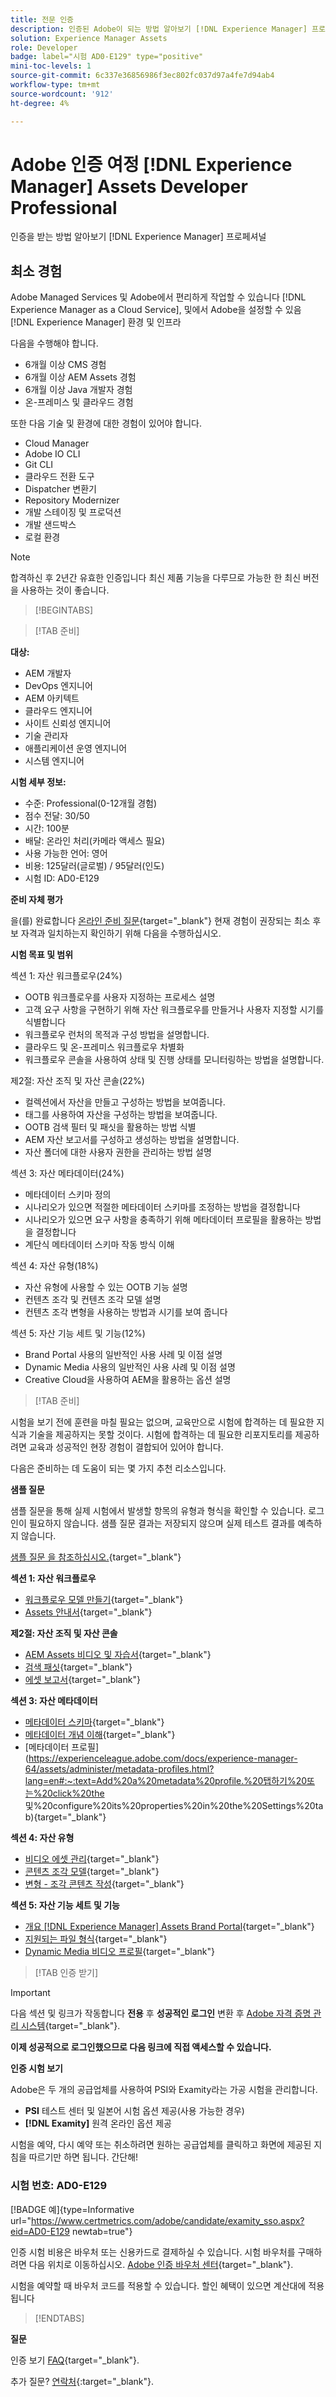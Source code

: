 ```yaml
---
title: 전문 인증
description: 인증된 Adobe이 되는 방법 알아보기 [!DNL Experience Manager] 프로요
solution: Experience Manager Assets
role: Developer
badge: label="시험 AD0-E129" type="positive"
mini-toc-levels: 1
source-git-commit: 6c337e36856986f3ec802fc037d97a4fe7d94ab4
workflow-type: tm+mt
source-wordcount: '912'
ht-degree: 4%

---
```


# Adobe 인증 여정 [!DNL Experience Manager] Assets Developer Professional

인증을 받는 방법 알아보기 [!DNL Experience Manager] 프로페셔널

## 최소 경험

Adobe Managed Services 및 Adobe에서 편리하게 작업할 수 있습니다 [!DNL Experience Manager as a Cloud Service], 및에서 Adobe을 설정할 수 있음 [!DNL Experience Manager] 환경 및 인프라

다음을 수행해야 합니다.

* 6개월 이상 CMS 경험
* 6개월 이상 AEM Assets 경험
* 6개월 이상 Java 개발자 경험
* 온-프레미스 및 클라우드 경험

또한 다음 기술 및 환경에 대한 경험이 있어야 합니다.

* Cloud Manager
* Adobe IO CLI
* Git CLI
* 클라우드 전환 도구
* Dispatcher 변환기
* Repository Modernizer
* 개발 스테이징 및 프로덕션
* 개발 샌드박스
* 로컬 환경

>[!NOTE]
>
>합격하신 후 2년간 유효한 인증입니다 최신 제품 기능을 다루므로 가능한 한 최신 버전을 사용하는 것이 좋습니다.

>[!BEGINTABS]

>[!TAB 준비]

**대상:**

* AEM 개발자
* DevOps 엔지니어
* AEM 아키텍트
* 클라우드 엔지니어
* 사이트 신뢰성 엔지니어
* 기술 관리자
* 애플리케이션 운영 엔지니어
* 시스템 엔지니어

**시험 세부 정보:**

* 수준: Professional(0-12개월 경험)
* 점수 전달: 30/50
* 시간: 100분
* 배달: 온라인 처리(카메라 액세스 필요)
* 사용 가능한 언어: 영어
* 비용: 125달러(글로벌) / 95달러(인도)
* 시험 ID: AD0-E129

**준비 자체 평가**

을(를) 완료합니다 [온라인 준비 질문](https://scorpion.caveon.com/launchpad/ad-q-e208-readiness-questionnaire-for-adobe-analytics-business-practitioner-expert-exam-copy-b9x6ey/ad-q-e129-readiness-questionnaire-for-adobe-aem-assets-developer-professional-exam){target="_blank"} 현재 경험이 권장되는 최소 후보 자격과 일치하는지 확인하기 위해 다음을 수행하십시오.

**시험 목표 및 범위**

섹션 1: 자산 워크플로우(24%)

* OOTB 워크플로우를 사용자 지정하는 프로세스 설명
* 고객 요구 사항을 구현하기 위해 자산 워크플로우를 만들거나 사용자 지정할 시기를 식별합니다
* 워크플로우 런처의 목적과 구성 방법을 설명합니다.
* 클라우드 및 온-프레미스 워크플로우 차별화
* 워크플로우 콘솔을 사용하여 상태 및 진행 상태를 모니터링하는 방법을 설명합니다.

제2절: 자산 조직 및 자산 콘솔(22%)

* 컬렉션에서 자산을 만들고 구성하는 방법을 보여줍니다.
* 태그를 사용하여 자산을 구성하는 방법을 보여줍니다.
* OOTB 검색 필터 및 패싯을 활용하는 방법 식별
* AEM 자산 보고서를 구성하고 생성하는 방법을 설명합니다.
* 자산 폴더에 대한 사용자 권한을 관리하는 방법 설명

섹션 3: 자산 메타데이터(24%)

* 메타데이터 스키마 정의
* 시나리오가 있으면 적절한 메타데이터 스키마를 조정하는 방법을 결정합니다
* 시나리오가 있으면 요구 사항을 충족하기 위해 메타데이터 프로필을 활용하는 방법을 결정합니다
* 계단식 메타데이터 스키마 작동 방식 이해

섹션 4: 자산 유형(18%)

* 자산 유형에 사용할 수 있는 OOTB 기능 설명
* 컨텐츠 조각 및 컨텐츠 조각 모델 설명
* 컨텐츠 조각 변형을 사용하는 방법과 시기를 보여 줍니다

섹션 5: 자산 기능 세트 및 기능(12%)

* Brand Portal 사용의 일반적인 사용 사례 및 이점 설명
* Dynamic Media 사용의 일반적인 사용 사례 및 이점 설명
* Creative Cloud을 사용하여 AEM을 활용하는 옵션 설명

>[!TAB 준비]

시험을 보기 전에 훈련을 마칠 필요는 없으며, 교육만으로 시험에 합격하는 데 필요한 지식과 기술을 제공하지는 못할 것이다. 시험에 합격하는 데 필요한 리포지토리를 제공하려면 교육과 성공적인 현장 경험이 결합되어 있어야 합니다.

다음은 준비하는 데 도움이 되는 몇 가지 추천 리소스입니다.

**샘플 질문**

샘플 질문을 통해 실제 시험에서 발생할 항목의 유형과 형식을 확인할 수 있습니다. 로그인이 필요하지 않습니다. 샘플 질문 결과는 저장되지 않으며 실제 테스트 결과를 예측하지 않습니다.

[샘플 질문 을 참조하십시오.](https://scorpion.caveon.com/launchpad/ad0-e129-adobe-experience-manager-assets-developer-professional-copy-ms27zq){target="_blank"}

**섹션 1: 자산 워크플로우**

* [워크플로우 모델 만들기](https://experienceleague.adobe.com/docs/experience-manager-64/developing/extending-aem/extending-workflows/workflows-models.html?lang=en#sync-your-workflow-generate-a-runtime-model){target="_blank"}
* [Assets 안내서](https://experienceleague.adobe.com/docs/experience-manager-64/assets/home.html?lang=en){target="_blank"}

**제2절: 자산 조직 및 자산 콘솔**

* [AEM Assets 비디오 및 자습서](https://experienceleague.adobe.com/docs/experience-manager-learn/assets/overview.html?lang=en){target="_blank"}
* [검색 패싯](https://experienceleague.adobe.com/docs/experience-manager-65/assets/administer/search-facets.html?lang=en#restoring-default-search-facets){target="_blank"}
* [에셋 보고서](https://experienceleague.adobe.com/docs/experience-manager-65/assets/administer/asset-reports.html?lang=en){target="_blank"}

**섹션 3: 자산 메타데이터**

* [메타데이터 스키마](https://experienceleague.adobe.com/docs/experience-manager-64/assets/administer/metadata-schemas.html?lang=en#default-metadata-schema-forms){target="_blank"}
* [메타데이터 개념 이해](https://experienceleague.adobe.com/docs/experience-manager-65/assets/administer/metadata-concepts.html?lang=en){target="_blank"}
* [메타데이터 프로필](https://experienceleague.adobe.com/docs/experience-manager-64/assets/administer/metadata-profiles.html?lang=en#:~:text=Add%20a%20metadata%20profile.%20탭하기%20또는%20click%20the 및%20configure%20its%20properties%20in%20the%20Settings%20tab){target="_blank"}

**섹션 4: 자산 유형**

* [비디오 에셋 관리](https://experienceleague.adobe.com/docs/experience-manager-64/assets/managing/managing-video-assets.html?lang=en#uploading-and-previewing-video-assets){target="_blank"}
* [콘텐츠 조각 모델](https://experienceleague.adobe.com/docs/experience-manager-65/assets/content-fragments/content-fragments-models.html?lang=en#creating-a-content-fragment-model){target="_blank"}
* [변형 - 조각 콘텐츠 작성](https://experienceleague.adobe.com/docs/experience-manager-65/assets/content-fragments/content-fragments-variations.html?lang=en#managing-variations){target="_blank"}

**섹션 5: 자산 기능 세트 및 기능**

* [개요 [!DNL Experience Manager] Assets Brand Portal](https://experienceleague.adobe.com/docs/experience-manager-brand-portal/using/introduction/brand-portal.html?lang=en){target="_blank"}
* [지원되는 파일 형식](https://experienceleague.adobe.com/docs/experience-manager-brand-portal/using/introduction/brand-portal-supported-formats.html?lang=en){target="_blank"}
* [Dynamic Media 비디오 프로필](https://experienceleague.adobe.com/docs/experience-manager-cloud-service/content/assets/dynamicmedia/video-profiles.html?lang=en){target="_blank"}

>[!TAB 인증 받기]

>[!IMPORTANT]
>
>다음 섹션 및 링크가 작동합니다 **전용**  후 **성공적인 로그인** 변환 후 [Adobe 자격 증명 관리 시스템](http://www.certmetrics.com/adobe){target="_blank"}.

**이제 성공적으로 로그인했으므로 다음 링크에 직접 액세스할 수 있습니다.**

**인증 시험 보기**

Adobe은 두 개의 공급업체를 사용하여 PSI와 Examity라는 가공 시험을 관리합니다.

* **PSI** 테스트 센터 및 일본어 시험 옵션 제공(사용 가능한 경우)
* **[!DNL Examity]** 원격 온라인 옵션 제공

시험을 예약, 다시 예약 또는 취소하려면 원하는 공급업체를 클릭하고 화면에 제공된 지침을 따르기만 하면 됩니다. 간단해!

### 시험 번호: AD0-E129

[!BADGE 예]{type=Informative url="https://www.certmetrics.com/adobe/candidate/examity_sso.aspx?eid=AD0-E129 newtab=true"}

인증 시험 비용은 바우처 또는 신용카드로 결제하실 수 있습니다. 시험 바우처를 구매하려면 다음 위치로 이동하십시오. [Adobe 인증 바우처 센터](https://market.xvoucher.com/adobe/global){target="_blank"}.

시험을 예약할 때 바우처 코드를 적용할 수 있습니다. 할인 혜택이 있으면 계산대에 적용됩니다

>[!ENDTABS]

**질문**

인증 보기 [FAQ](https://experienceleague.adobe.com/docs/certification/certification/faq.html?lang=en){target="_blank"}.

추가 질문? [연락처](mailto:certif@adobe.com){:target=&quot;_blank&quot;}.
